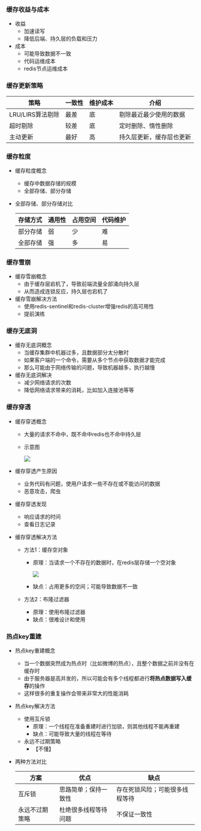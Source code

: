 ### 缓存收益与成本

* 收益
  * 加速读写
  * 降低后端、持久层的负载和压力
* 成本
  * 可能导致数据不一致
  * 代码运维成本
  * redis节点运维成本



### 缓存更新策略

| 策略             | 一致性 | 维护成本 | 介绍                     |
| ---------------- | ------ | -------- | ------------------------ |
| LRU/LIRS算法剔除 | 最差   | 底       | 剔除最近最少使用的数据   |
| 超时剔除         | 较差   | 底       | 定时删除、惰性删除       |
| 主动更新         | 最好   | 高       | 持久层更新，缓存层也更新 |



### 缓存粒度

* 缓存粒度概念

  * 缓存中数据存储的规模
  * 全部存储、部分存储

* 全部存储、部分存储对比

  | 存储方式 | 通用性 | 占用空间 | 代码维护 |
  | -------- | ------ | -------- | -------- |
  | 部分存储 | 弱     | 少       | 难       |
  | 全部存储 | 强     | 多       | 易       |



### 缓存雪崩

* 缓存雪崩概念
  * 由于缓存层宕机了，导致前端流量全部涌向持久层
  * 从而造成连锁反应，持久层也宕机了
* 缓存雪崩解决方法
  * 使用redis-sentinel和redis-cluster增强redis的高可用性
  * 提前演练



### 缓存无底洞

* 缓存无底洞概念
  * 当缓存集群中机器过多，且数据部分太分散时
  * 如果客户端的一个命令，需要从多个节点中获取数据才能完成
  * 那么可能由于网络传输的问题，导致机器越多，执行越慢
* 缓存无底洞解决
  * 减少网络请求的次数
  * 降低网络请求带来的消耗，比如加入连接池等等



### 缓存穿透

* 缓存穿透概念

  * 大量的请求不命中，既不命中redis也不命中持久层 

  * 示意图

    ![](C:\Users\narli\Desktop\learning\Redis\10.缓存问题与优化\images\缓存穿透.PNG)

* 缓存穿透产生原因

  * 业务代码有问题，使用户请求一些不存在或不能访问的数据
  * 恶意攻击，爬虫

* 缓存穿透发现

  * 响应请求的时间
  * 查看日志记录

* 缓存穿透解决方法

  * 方法1：缓存空对象

    * 原理：当请求一个不存在的数据时，在redis层存储一个空对象

      ![](C:\Users\narli\Desktop\learning\Redis\10.缓存问题与优化\images\缓存穿透解决方法1.PNG)

    * 缺点：占用更多的空间；可能导致数据不一致

  * 方法2：布隆过滤器

    * 原理：使用布隆过滤器
    * 缺点：很难设计和使用



### 热点key重建

* 热点key重建概念

  * 当一个数据突然成为热点时（比如微博的热点），且整个数据之前并没有在缓存时
  * 由于服务器是高并发的，所以可能会有多个线程都进行**将热点数据写入缓存**的操作
  * 这样很多的重复操作会带来非常大的性能消耗

* 热点key解决方法

  * 使用互斥锁
    * 原理：一个线程在准备重建时进行加锁，则其他线程不能再重建
    * 缺点：可能导致大量的线程在等待
  * 永远不过期策略
    * 【不懂】

* 两种方法对比

  | 方案           | 优点                 | 缺点                           |
  | -------------- | -------------------- | ------------------------------ |
  | 互斥锁         | 思路简单；保持一致性 | 存在死锁风险；可能很多线程等待 |
  | 永远不过期策略 | 杜绝很多线程等待问题 | 不保证一致性                   |

  